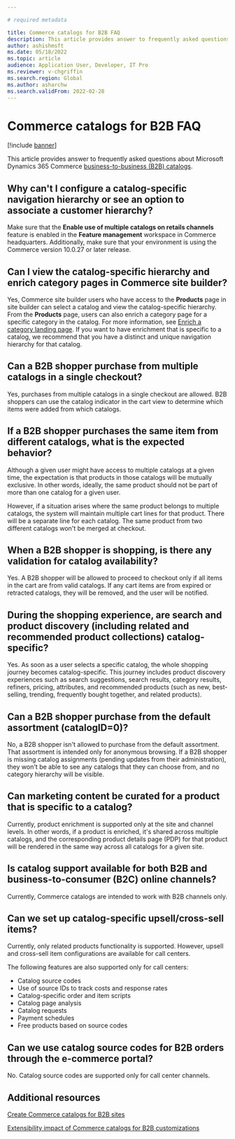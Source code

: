 ```yaml
---

# required metadata

title: Commerce catalogs for B2B FAQ
description: This article provides answer to frequently asked questions about Microsoft Dynamics 365 Commerce catalogs.
author: ashishmsft
ms.date: 05/18/2022
ms.topic: article
audience: Application User, Developer, IT Pro
ms.reviewer: v-chgriffin
ms.search.region: Global
ms.author: asharchw
ms.search.validFrom: 2022-02-28
---
```


# Commerce catalogs for B2B FAQ

[!include [banner](includes/banner.md)]

This article provides answer to frequently asked questions about Microsoft Dynamics 365 Commerce [business-to-business (B2B) catalogs](catalogs-b2b-sites.md).

## Why can't I configure a catalog-specific navigation hierarchy or see an option to associate a customer hierarchy?

Make sure that the **Enable use of multiple catalogs on retails channels** feature is enabled in the **Feature management** workspace in Commerce headquarters. Additionally, make sure that your environment is using the Commerce version 10.0.27 or later release.

## Can I view the catalog-specific hierarchy and enrich category pages in Commerce site builder?

Yes, Commerce site builder users who have access to the **Products** page in site builder can select a catalog and view the catalog-specific hierarchy. From the **Products** page, users can also enrich a category page for a specific category in the catalog. For more information, see [Enrich a category landing page](enrich-category-page.md). If you want to have enrichment that is specific to a catalog, we recommend that you have a distinct and unique navigation hierarchy for that catalog.

## Can a B2B shopper purchase from multiple catalogs in a single checkout?

Yes, purchases from multiple catalogs in a single checkout are allowed. B2B shoppers can use the catalog indicator in the cart view to determine which items were added from which catalogs.

## If a B2B shopper purchases the same item from different catalogs, what is the expected behavior?

Although a given user might have access to multiple catalogs at a given time, the expectation is that products in those catalogs will be mutually exclusive. In other words, ideally, the same product should not be part of more than one catalog for a given user.

However, if a situation arises where the same product belongs to multiple catalogs, the system will maintain multiple cart lines for that product. There will be a separate line for each catalog. The same product from two different catalogs won't be merged at checkout.

## When a B2B shopper is shopping, is there any validation for catalog availability?

Yes. A B2B shopper will be allowed to proceed to checkout only if all items in the cart are from valid catalogs. If any cart items are from expired or retracted catalogs, they will be removed, and the user will be notified.

## During the shopping experience, are search and product discovery (including related and recommended product collections) catalog-specific?

Yes. As soon as a user selects a specific catalog, the whole shopping journey becomes catalog-specific. This journey includes product discovery experiences such as search suggestions, search results, category results, refiners, pricing, attributes, and recommended products (such as new, best-selling, trending, frequently bought together, and related products).

## Can a B2B shopper purchase from the default assortment (catalogID=0)?

No, a B2B shopper isn't allowed to purchase from the default assortment. That assortment is intended only for anonymous browsing. If a B2B shopper is missing catalog assignments (pending updates from their administration), they won't be able to see any catalogs that they can choose from, and no category hierarchy will be visible.

## Can marketing content be curated for a product that is specific to a catalog?

Currently, product enrichment is supported only at the site and channel levels. In other words, if a product is enriched, it's shared across multiple catalogs, and the corresponding product details page (PDP) for that product will be rendered in the same way across all catalogs for a given site.

## Is catalog support available for both B2B and business-to-consumer (B2C) online channels?

Currently, Commerce catalogs are intended to work with B2B channels only.

## Can we set up catalog-specific upsell/cross-sell items?

Currently, only related products functionality is supported. However, upsell and cross-sell item configurations are available for call centers.

The following features are also supported only for call centers:

- Catalog source codes
- Use of source IDs to track costs and response rates
- Catalog-specific order and item scripts
- Catalog page analysis
- Catalog requests
- Payment schedules
- Free products based on source codes

## Can we use catalog source codes for B2B orders through the e-commerce portal?

No. Catalog source codes are supported only for call center channels.

## Additional resources

[Create Commerce catalogs for B2B sites](catalogs-b2b-sites.md)

[Extensibility impact of Commerce catalogs for B2B customizations](catalogs-b2b-sites-dev.md)

